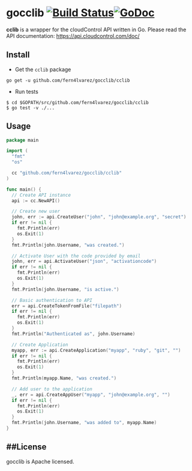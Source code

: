 gocclib [![Build Status](https://travis-ci.org/fern4lvarez/gocclib.png)](https://travis-ci.org/fern4lvarez/gocclib)[![GoDoc](http://godoc.org/github.com/fern4lvarez/gocclib/cclib?status.png)](http://godoc.org/github.com/fern4lvarez/gocclib/cclib)
========

**cclib** is a wrapper for the cloudControl API written in Go.
Please read the API documentation: https://api.cloudcontrol.com/doc/

Install
-------

* Get the `cclib` package

```
go get -u github.com/fern4lvarez/gocclib/cclib
```

* Run tests

```
$ cd $GOPATH/src/github.com/fern4lvarez/gocclib/cclib
$ go test -v ./...
```

Usage
-----

~~~go
package main

import (
  "fmt"
  "os"

  cc "github.com/fern4lvarez/gocclib/cclib"
)

func main() {
  // Create API instance
  api := cc.NewAPI()

  // Create new user
  john, err := api.CreateUser("john", "john@example.org", "secret")
  if err != nil {
    fmt.Println(err)
    os.Exit(1)
  }
  fmt.Println(john.Username, "was created.")

  // Activate User with the code provided by email
  john, err = api.ActivateUser("json", "activationcode")
  if err != nil {
    fmt.Println(err)
    os.Exit(1)
  }
  fmt.Println(john.Username, "is active.")

  // Basic authentication to API
  err = api.CreateTokenFromFile("filepath")
  if err != nil {
    fmt.Println(err)
    os.Exit(1)
  }
  fmt.Println("Authenticated as", john.Username)

  // Create Application
  myapp, err := api.CreateApplication("myapp", "ruby", "git", "")
  if err != nil {
    fmt.Println(err)
    os.Exit(1)
  }
  fmt.Println(myapp.Name, "was created.")

  // Add user to the application
  _, err = api.CreateAppUser("myapp", "john@example.org", "")
  if err != nil {
    fmt.Println(err)
    os.Exit(1)
  }
  fmt.Println(john.Username, "was added to", myapp.Name)
}
~~~

##License
----------
gocclib is Apache licensed.

